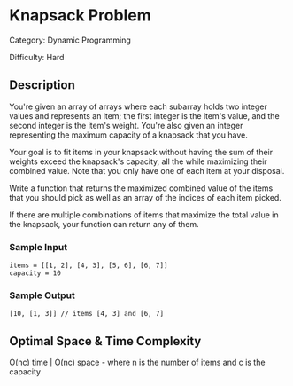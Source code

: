 # Knapsack Problem

Category: Dynamic Programming

Difficulty: Hard

## Description

You're given an array of arrays where each subarray holds two integer values
and represents an item; the first integer is the item's value, and the second
integer is the item's weight. You're also given an integer representing the
maximum capacity of a knapsack that you have.

Your goal is to fit items in your knapsack without having the sum of their
weights exceed the knapsack's capacity, all the while maximizing their
combined value. Note that you only have one of each item at your disposal.

Write a function that returns the maximized combined value of the items that
you should pick as well as an array of the indices of each item picked.

If there are multiple combinations of items that maximize the total value in
the knapsack, your function can return any of them.


### Sample Input
```
items = [[1, 2], [4, 3], [5, 6], [6, 7]]
capacity = 10
```

### Sample Output
```
[10, [1, 3]] // items [4, 3] and [6, 7]
```

## Optimal Space & Time Complexity

O(nc) time | O(nc) space - where n is the number of items and c is the capacity
